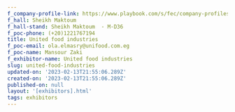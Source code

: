 ```yaml
---
f_company-profile-link: https://www.playbook.com/s/fec/company-profiles
f_hall: Sheikh Maktoum
f_hall-stand: Sheikh Maktoum  - M-D36
f_poc-phone: (+20)1221767194
title: United food industries
f_poc-email: ola.elmasry@unifood.com.eg
f_poc-name: Mansour Zaki
f_exhibitor-name: United food industries
slug: united-food-industries
updated-on: '2023-02-13T21:55:06.289Z'
created-on: '2023-02-13T21:55:06.289Z'
published-on: null
layout: '[exhibitors].html'
tags: exhibitors
---
```



